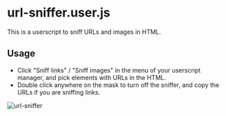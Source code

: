 # url-sniffer.user.js

This is a userscript to sniff URLs and images in HTML.

## Usage

- Click "Sniff links" / "Sniff images" in the menu of your userscript manager, and pick elements with URLs in the HTML.
- Double click anywhere on the mask to turn off the sniffer, and copy the URLs if you are sniffing links.

![url-sniffer](https://user-images.githubusercontent.com/3139113/174681806-e6ebd897-5a78-4d8d-89f0-9b81f80c4607.png)
